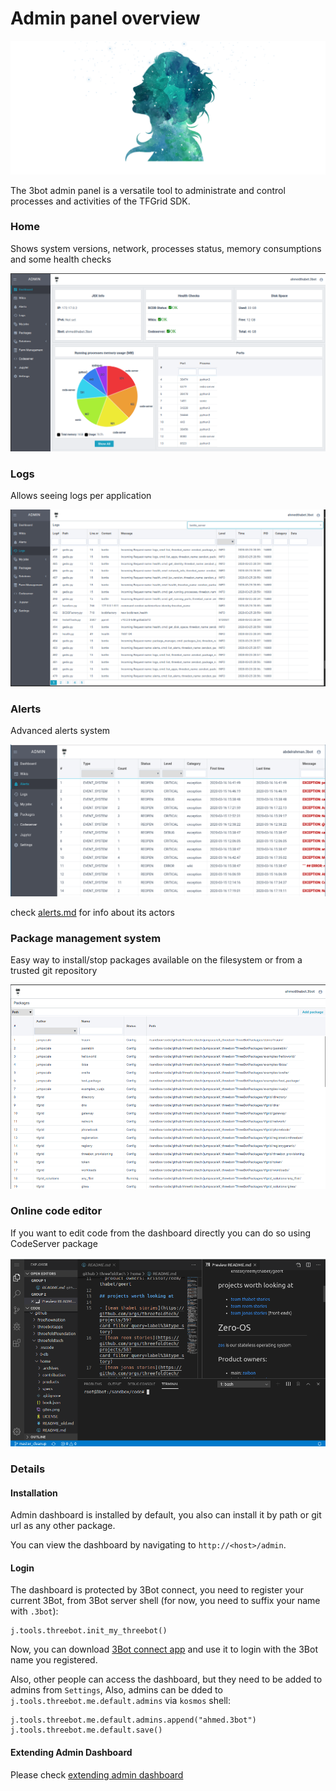 # Admin panel overview

![](./img/admin_start.png)

The 3bot admin panel is a versatile tool to administrate and control processes and activities of the TFGrid SDK.

### Home

Shows system versions, network, processes status, memory consumptions and some health checks

![./img/dashboard.png](./img/dashboard.png)

### Logs
Allows seeing logs per application

![logs](./img/logs.png)


### Alerts
Advanced alerts system

![alerts](./img/alerts.png)

check [alerts.md](alerts.md) for info about its actors
### Package management system
Easy way to install/stop packages available on the filesystem or from a trusted git repository

![packagemanager](./img/packagemanager.png)


### Online code editor

If you want to edit code from the dashboard directly you can do so using CodeServer package

![codeserver](./img/codeserverterminal.png)

### Details

#### Installation

Admin dashboard is installed by default, you also can install it by path or git url as any other package.

You can view the dashboard by navigating to `http://<host>/admin`.

#### Login

The dashboard is protected by 3Bot connect, you need to register your current 3Bot, from 3Bot server shell (for now, you need to suffix your name with `.3bot`):

```
j.tools.threebot.init_my_threebot()
```

Now, you can download [3Bot connect app](https://3bot.org/3bot.html) and use it to login with the 3Bot name you registered.

Also, other people can access the dashboard, but they need to be added to admins from `Settings`, Also, admins can be dded to `j.tools.threebot.me.default.admins` via `kosmos` shell:

```python3
j.tools.threebot.me.default.admins.append("ahmed.3bot")
j.tools.threebot.me.default.save()
```


#### Extending Admin Dashboard

Please check [extending admin dashboard](admin_extending.md)



